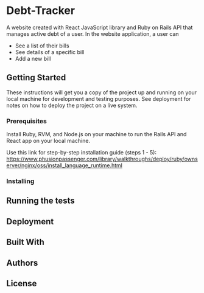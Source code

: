 # Debt-Tracker
A website created with React JavaScript library and Ruby on Rails API that manages active debt of a user. In the website application, a user can
* See a list of their bills
* See details of a specific bill
* Add a new bill

## Getting Started
These instructions will get you a copy of the project up and running on your local machine for development and testing purposes. See deployment for notes on how to deploy the project on a live system.

### Prerequisites
Install Ruby, RVM, and Node.js on your machine to run the Rails API and React app on your local machine.

Use this link for step-by-step installation guide (steps 1 - 5):
https://www.phusionpassenger.com/library/walkthroughs/deploy/ruby/ownserver/nginx/oss/install_language_runtime.html


### Installing


## Running the tests


## Deployment


## Built With


## Authors


## License


